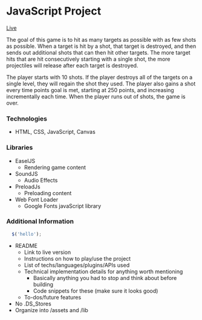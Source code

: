 # JavaScript Project

[Live](http://scandycuz.github.io/javascript-project/)

The goal of this game is to hit as many targets as possible with as few shots as possible. When a target is hit by a shot, that target is destroyed, and then sends out additional shots that can then hit other targets. The more target hits that are hit consecutively starting with a single shot, the more projectiles will release after each target is destroyed.

The player starts with 10 shots. If the player destroys all of the targets on a single level, they will regain the shot they used. The player also gains a shot every time points goal is met, starting at 250 points, and increasing incrementally each time. When the player runs out of shots, the game is over.

### Technologies

* HTML, CSS, JavaScript, Canvas

### Libraries

* EaselJS
  * Rendering game content
* SoundJS
  * Audio Effects
* PreloadJs
  * Preloading content
* Web Font Loader
  * Google Fonts javaScript library

### Additional Information

```JavaScript
  $('hello');
```


* README
  * Link to live version
  * Instructions on how to play/use the project
  * List of techs/languages/plugins/APIs used
  * Technical implementation details for anything worth mentioning
    * Basically anything you had to stop and think about before building
    * Code snippets for these (make sure it looks good)
  * To-dos/future features
* No .DS_Stores
* Organize into /assets and /lib
